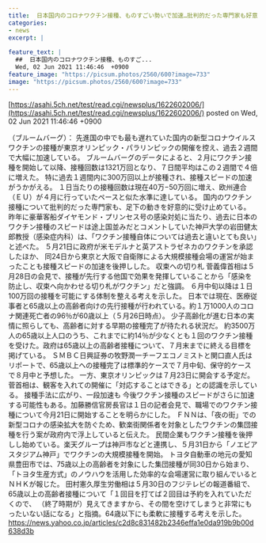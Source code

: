 ```yaml
---
title:  日本国内のコロナワクチン接種、ものすごい勢いで加速…批判的だった専門家も好意的に受け止め  
categories:
- news
excerpt: |
  
feature_text: |
  ##  日本国内のコロナワクチン接種、ものすご...
  Wed, 02 Jun 2021 11:46:46  +0900
feature_image: "https://picsum.photos/2560/600?image=733"
image: "https://picsum.photos/2560/600?image=733"
---
```


[https://asahi.5ch.net/test/read.cgi/newsplus/1622602006/](https://asahi.5ch.net/test/read.cgi/newsplus/1622602006/)
posted on Wed, 02 Jun 2021 11:46:46  +0900

<!--more-->

（ブルームバーグ）： 先進国の中でも最も遅れていた国内の新型コロナウイルスワクチンの接種が東京オリンピック・パラリンピックの開催を控え、過去２週間で大幅に加速している。 ブルームバーグのデータによると、２月にワクチン接種を開始して以降、接種回数は1321万回となり、７日間平均はこの２週間で４倍に増えた。 特に過去１週間内に300万回以上が接種され、接種スピードの加速がうかがえる。 １日当たりの接種回数は現在40万−50万回に増え、欧州連合（ＥＵ）が４月に行っていたペースと似た水準に達している。 国内のワクチン接種について批判的だった専門家も、足下の動きを好意的に受け止めている。 昨年に豪華客船ダイヤモンド・プリンセス号の感染対処に当たり、過去に日本のワクチン接種のスピードは途上国並みだとコメントしていた神戸大学の岩田健太郎教授（感染症内科）は、「ワクチン接種自体については過去と違いとても良い」と述べた。 ５月21日に政府が米モデルナと英アストラゼネカのワクチンを承認したほか、 同24日から東京と大阪で自衛隊による大規模接種会場の運営が始まったことも接種スピードの加速を後押しした。 収束への切り札 菅義偉首相は５月28日の会見で、接種が先行する他国で効果を発揮していることから「感染を防止し、収束へ向かわせる切り札がワクチン」だと強調。 ６月中旬以降は１日100万回の接種を可能にする体制を整える考えを示した。 日本では現在、医療従事者と65歳以上の高齢者向けの先行接種が行われている。約１万1000人のコロナ関連死亡者の96％が60歳以上（５月26日時点）。 少子高齢化が進む日本の実情に照らしても、高齢者に対する早期の接種完了が待たれる状況だ。 約3500万人の65歳以上人口のうち、これまでに約14％が少なくとも１回のワクチン接種を受けた。政府は65歳以上の高齢者接種について、７月末までに終える目標を掲げている。 ＳＭＢＣ日興証券の牧野潤一チーフエコノミストと関口直人氏はリポートで、65歳以上への接種完了は標準的ケースで７月中旬、保守的ケースで８月中と予想した。 一方、東京オリンピックは７月23日に開会する予定だ。菅首相は、観客を入れての開催に「対応することはできる」との認識を示している。 接種手法に広がり、一段加速も 今後ワクチン接種のスピードがさらに加速する可能性もある。加藤勝信官房長官は１日の記者会見で、職場でのワクチン接種について今月21日に開始することを明らかにした。 ＦＮＮは、「夜の街」での新型コロナの感染拡大を防ぐため、歓楽街関係者を対象としたワクチンの集団接種を行う案が政府内で浮上していると伝えた。 民間企業もワクチン接種を後押しし始めている。楽天グループは神戸市などと連携し、５月31日から「ノエビアスタジアム神戸」でワクチンの大規模接種を開始。 トヨタ自動車の地元の愛知県豊田市では、75歳以上の高齢者を対象にした集団接種が同30日から始まり、「トヨタ生産方式」のノウハウを活用した効率的な会場運営に取り組んでいるとＮＨＫが報じた。 田村憲久厚生労働相は５月30日のフジテレビの報道番組で、65歳以上の高齢者接種について「１回目を打てば２回目は予約を入れていただくので、 （終了時期が）見えてきますから、その間を空けてしまうと非常にもったいない話になる」と指摘。64歳以下にも柔軟に接種する考えを示した。 https://news.yahoo.co.jp/articles/c2d8c831482b2346effa1e0da919b9b00d638d3b
